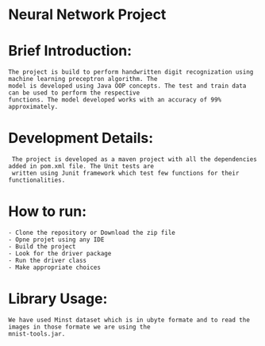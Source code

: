 # Neural Network Project

  # Brief Introduction: 
    
    The project is build to perform handwritten digit recognization using machine learning preceptron algorithm. The 
    model is developed using Java OOP concepts. The test and train data can be used to perform the respective
    functions. The model developed works with an accuracy of 99% approximately. 
    
  # Development Details: 
  
     The project is developed as a maven project with all the dependencies added in pom.xml file. The Unit tests are
     written using Junit framework which test few functions for their functionalities.
 
  # How to run:
    
    - Clone the repository or Download the zip file
    - Opne projet using any IDE
    - Build the project
    - Look for the driver package
    - Run the driver class
    - Make appropriate choices
    
 # Library Usage:
 
    We have used Minst dataset which is in ubyte formate and to read the images in those formate we are using the
    mnist-tools.jar.
